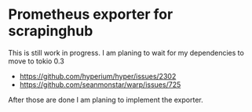 Prometheus exporter for scrapinghub
==================================================

This is still work in progress. I am planing to wait for my dependencies to move to tokio 0.3

- https://github.com/hyperium/hyper/issues/2302
- https://github.com/seanmonstar/warp/issues/725

After those are done I am planing to implement the exporter.
